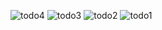 ![todo4](https://github.com/OyaOzcan/todoapp/assets/141520129/b4c4cc25-e8c2-47ca-96ab-d93ebfd94560)
![todo3](https://github.com/OyaOzcan/todoapp/assets/141520129/91921b19-1796-4180-a14c-67508adc17f1)
![todo2](https://github.com/OyaOzcan/todoapp/assets/141520129/cbcdab8c-5a40-487d-8ec5-60ec8d1db507)
![todo1](https://github.com/OyaOzcan/todoapp/assets/141520129/d88c6322-c154-4a40-8c90-25dbaa621b2c)
